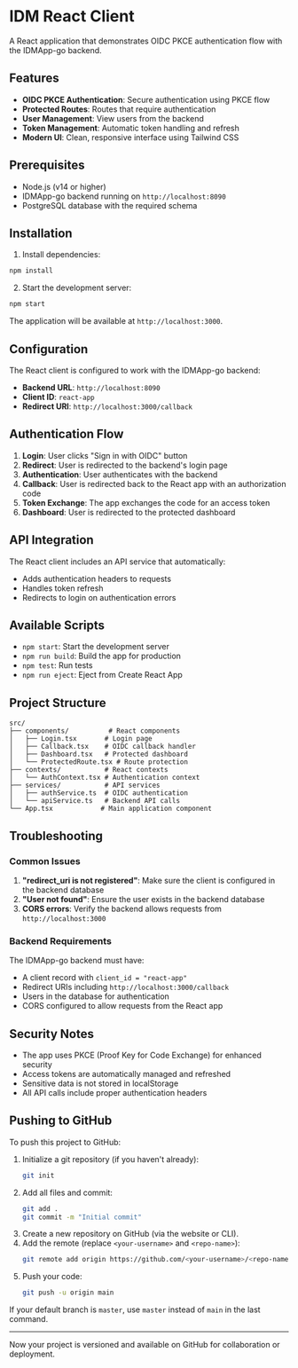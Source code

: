 # IDM React Client

A React application that demonstrates OIDC PKCE authentication flow with the IDMApp-go backend.

## Features

- **OIDC PKCE Authentication**: Secure authentication using PKCE flow
- **Protected Routes**: Routes that require authentication
- **User Management**: View users from the backend
- **Token Management**: Automatic token handling and refresh
- **Modern UI**: Clean, responsive interface using Tailwind CSS

## Prerequisites

- Node.js (v14 or higher)
- IDMApp-go backend running on `http://localhost:8090`
- PostgreSQL database with the required schema

## Installation

1. Install dependencies:
```bash
npm install
```

2. Start the development server:
```bash
npm start
```

The application will be available at `http://localhost:3000`.

## Configuration

The React client is configured to work with the IDMApp-go backend:

- **Backend URL**: `http://localhost:8090`
- **Client ID**: `react-app`
- **Redirect URI**: `http://localhost:3000/callback`

## Authentication Flow

1. **Login**: User clicks "Sign in with OIDC" button
2. **Redirect**: User is redirected to the backend's login page
3. **Authentication**: User authenticates with the backend
4. **Callback**: User is redirected back to the React app with an authorization code
5. **Token Exchange**: The app exchanges the code for an access token
6. **Dashboard**: User is redirected to the protected dashboard

## API Integration

The React client includes an API service that automatically:
- Adds authentication headers to requests
- Handles token refresh
- Redirects to login on authentication errors

## Available Scripts

- `npm start`: Start the development server
- `npm run build`: Build the app for production
- `npm test`: Run tests
- `npm run eject`: Eject from Create React App

## Project Structure

```
src/
├── components/          # React components
│   ├── Login.tsx       # Login page
│   ├── Callback.tsx    # OIDC callback handler
│   ├── Dashboard.tsx   # Protected dashboard
│   └── ProtectedRoute.tsx # Route protection
├── contexts/           # React contexts
│   └── AuthContext.tsx # Authentication context
├── services/           # API services
│   ├── authService.ts  # OIDC authentication
│   └── apiService.ts   # Backend API calls
└── App.tsx            # Main application component
```

## Troubleshooting

### Common Issues

1. **"redirect_uri is not registered"**: Make sure the client is configured in the backend database
2. **"User not found"**: Ensure the user exists in the backend database
3. **CORS errors**: Verify the backend allows requests from `http://localhost:3000`

### Backend Requirements

The IDMApp-go backend must have:
- A client record with `client_id = "react-app"`
- Redirect URIs including `http://localhost:3000/callback`
- Users in the database for authentication
- CORS configured to allow requests from the React app

## Security Notes

- The app uses PKCE (Proof Key for Code Exchange) for enhanced security
- Access tokens are automatically managed and refreshed
- Sensitive data is not stored in localStorage
- All API calls include proper authentication headers

## Pushing to GitHub

To push this project to GitHub:

1. Initialize a git repository (if you haven't already):
   ```bash
   git init
   ```
2. Add all files and commit:
   ```bash
   git add .
   git commit -m "Initial commit"
   ```
3. Create a new repository on GitHub (via the website or CLI).
4. Add the remote (replace `<your-username>` and `<repo-name>`):
   ```bash
   git remote add origin https://github.com/<your-username>/<repo-name>.git
   ```
5. Push your code:
   ```bash
   git push -u origin main
   ```

If your default branch is `master`, use `master` instead of `main` in the last command.

---

Now your project is versioned and available on GitHub for collaboration or deployment.
